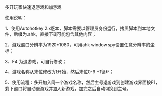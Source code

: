 多开玩家快速退游戏和加游戏

使用说明：

1、使用Autohotkey 2.x版本，脚本需要以管理员身份运行，拷贝脚本到本地文件，后缀为.ahk，直接下载可能包含其他内容；

2、游戏窗口分辨率为1920*1080，可用ahk window spy设置任意分辨率的坐标；

3、F4 为退游戏，可自行修改；

4、游戏名称从末位修改为1开始，然后末位0-9 +1循环；

5、使用流程：多开加入同一个游戏名称，然后主号退游戏到创建游戏界面按F1，剩下窗口将自动退游戏并加入新游戏，加完之后自动切换到主号。

